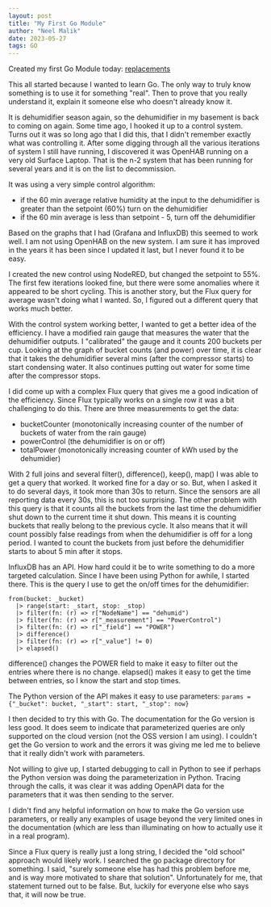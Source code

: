 ```yaml
---
layout: post
title: "My First Go Module"
author: "Neel Malik"
date: 2023-05-27
tags: GO
---
```


Created my first Go Module today: [replacements](https://pkg.go.dev/github.com/neel-m/replacements)

This all started because I wanted to learn Go.  The only way to truly know something is to use it for something "real".  Then to prove that you really understand it, explain it someone else who doesn't already know it.

It is dehumidifier season again, so the dehumidifier in my basement is back to coming on again.  Some time ago, I hooked it up to a control system.  Turns out it was so long ago that I did this, that I didn't remember exactly what was controlling it.  After some digging through all the various iterations of system I still have running, I discovered it was OpenHAB running on a very old Surface Laptop.  That is the n-2 system that has been running for several years and it is on the list to decommission.

It was using a very simple control algorithm:
* if the 60 min average relative humidity at the input to the dehumidifier is greater than the setpoint (60%) turn on the dehumidifier
* if the 60 min average is less than setpoint - 5, turn off the dehumidifier

Based on the graphs that I had (Grafana and InfluxDB) this seemed to work well.  I am not using OpenHAB on the new system.  I am sure it has improved in the years it has been since I updated it last, but I never found it to be easy.

I created the new control using NodeRED, but changed the setpoint to 55%.  The first few iterations looked fine, but there were some anomalies where it appeared to be short cycling.  This is another story, but the Flux query for average wasn't doing what I wanted.  So, I figured out a different query that works much better.

With the control system working better, I wanted to get a better idea of the efficiency.  I have a modified rain gauge that measures the water that the dehumidifier outputs.  I "calibrated" the gauge and it counts 200 buckets per cup.  Looking at the graph of bucket counts (and power) over time, it is clear that it takes the dehumidifier several mins (after the compressor starts) to start condensing water.  It also continues putting out water for some time after the compressor stops.

I did come up with a complex Flux query that gives me a good indication of the efficiency.  Since Flux typically works on a single row it was a bit challenging to do this.  There are three measurements to get the data:
* bucketCounter (monotonically increasing counter of the number of buckets of water from the rain gauge)
* powerControl (the dehumidifier is on or off)
* totalPower (monotonically increasing counter of kWh used by the dehumidier)

With 2 full joins and several filter(), difference(), keep(), map() I was able to get a query that worked.  It worked fine for a day or so.  But, when I asked it to do several days, it took more than 30s to return.  Since the sensors are all reporting data every 30s, this is not too surprising.  The other problem with this query is that it counts all the buckets from the last time the dehumidifier shut down to the current time it shut down.  This means it is counting buckets that really belong to the previous cycle.  It also means that it will count possibly false readings from when the dehumidifier is off for a long period.  I wanted to count the buckets from just before the dehumidifier starts to about 5 min after it stops.

InfluxDB has an API. How hard could it be to write something to do a more targeted calculation.  Since I have been using Python for awhile, I started there.  This is the query I use to get the on/off times for the dehumidifier:

```Flux
from(bucket: _bucket)
  |> range(start: _start, stop: _stop)
  |> filter(fn: (r) => r["NodeName"] == "dehumid")
  |> filter(fn: (r) => r["_measurement"] == "PowerControl")
  |> filter(fn: (r) => r["_field"] == "POWER")
  |> difference()
  |> filter(fn: (r) => r["_value"] != 0)
  |> elapsed()
```

difference() changes the POWER field to make it easy to filter out the entries where there is no change.  elapsed() makes it easy to get the time between entries, so I know the start and stop times.

The Python version of the API makes it easy to use parameters:
```params = {"_bucket": bucket, "_start": start, "_stop": now}```

I then decided to try this with Go.  The documentation for the Go version is less good.  It does seem to indicate that parameterized queries are only supported on the cloud version (not the OSS version I am using).  I couldn't get the Go version to work and the errors it was giving me led me to believe that it really didn't work with parameters.

Not willing to give up, I started debugging to call in Python to see if perhaps the Python version was doing the parameterization in Python.  Tracing through the calls, it was clear it was adding OpenAPI data for the parameters that it was then sending to the server.

I didn't find any helpful information on how to make the Go version use parameters, or really any examples of usage beyond the very limited ones in the documentation (which are less than illuminating on how to actually use it in a real program).

Since a Flux query is really just a long string, I decided the "old school" approach would likely work.  I searched the go package directory for something.  I said, "surely someone else has had this problem before me, and is way more motivated to share that solution".  Unfortunately for me, that statement turned out to be false.  But, luckily for everyone else who says that, it will now be true.

